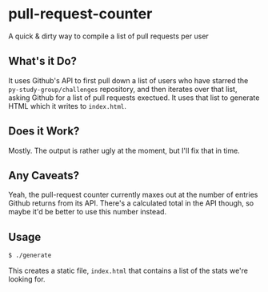 # pull-request-counter

A quick &amp; dirty way to compile a list of pull requests per user

## What's it Do?

It uses Github's API to first pull down a list of users who have starred the
`py-study-group/challenges` repository, and then iterates over that list,
asking Github for a list of pull requests exectued.  It uses that list to
generate HTML which it writes to `index.html`.

## Does it Work?

Mostly.  The output is rather ugly at the moment, but I'll fix that in time.

## Any Caveats?

Yeah, the pull-request counter currently maxes out at the number of entries
Github returns from its API.  There's a calculated total in the API though, so
maybe it'd be better to use this number instead.

## Usage

```bash
$ ./generate
```

This creates a static file, `index.html` that contains a list of the stats
we're looking for.

